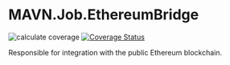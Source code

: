 # MAVN.Job.EthereumBridge

![calculate coverage](https://github.com/OpenMAVN/MAVN.Job.EthereumBridge/workflows/coverage%20report/badge.svg)
[![Coverage Status](https://coveralls.io/repos/github/OpenMAVN/MAVN.Job.EthereumBridge/badge.svg?branch=master)](https://coveralls.io/github/OpenMAVN/MAVN.Job.EthereumBridge?branch=master)

Responsible for integration with the public Ethereum blockchain.
